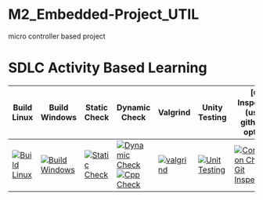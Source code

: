 # M2_Embedded-Project_UTIL
micro controller based project

# SDLC Activity Based Learning
 
 Build Linux | Build Windows | Static Check | Dynamic Check | Valgrind | Unity Testing | [Git Inspector](using github.io option)
------| ------- |---------- | ------- |------- |-------|--------------
[![Build Linux](https://github.com/JyothiPavuluri/M2_Embedded-Project_UTIL/actions/workflows/Linux.yml/badge.svg)](https://github.com/JyothiPavuluri/M2_Embedded-Project_UTIL/actions/workflows/Linux.yml) | [![Build Windows](https://github.com/JyothiPavuluri/M2_Embedded-Project_UTIL/actions/workflows/Windows.yml/badge.svg)](https://github.com/JyothiPavuluri/M2_Embedded-Project_UTIL/actions/workflows/Windows.yml) | [![Static Check](https://github.com/JyothiPavuluri/M2_Embedded-Project_UTIL/actions/workflows/Static.yml/badge.svg)](https://github.com/JyothiPavuluri/M2_Embedded-Project_UTIL/actions/workflows/Static.yml) | [![Dynamic Check](https://github.com/JyothiPavuluri/M2_Embedded-Project_UTIL/actions/workflows/Dynamic.yml/badge.svg)](https://github.com/JyothiPavuluri/M2_Embedded-Project_UTIL/actions/workflows/Dynamic.yml)  [![Cpp Check](https://github.com/JyothiPavuluri/M2_Embedded-Project_UTIL/actions/workflows/Cpp.yml/badge.svg)](https://github.com/JyothiPavuluri/M2_Embedded-Project_UTIL/actions/workflows/Cpp.yml) | [![valgrind](https://github.com/JyothiPavuluri/M2_Embedded-Project_UTIL/actions/workflows/Valgrind.yml/badge.svg)](https://github.com/JyothiPavuluri/M2_Embedded-Project_UTIL/actions/workflows/Valgrind.yml) | [![Unit Testing](https://github.com/JyothiPavuluri/M2_Embedded-Project_UTIL/actions/workflows/Testing.yml/badge.svg)](https://github.com/JyothiPavuluri/M2_Embedded-Project_UTIL/actions/workflows/Testing.yml) | [![Contribution Check-Git Inspector](https://github.com/JyothiPavuluri/M2_Embedded-Project_UTIL/actions/workflows/Git%20Inspector.yml/badge.svg)](https://github.com/JyothiPavuluri/M2_Embedded-Project_UTIL/actions/workflows/Git%20Inspector.yml) |
